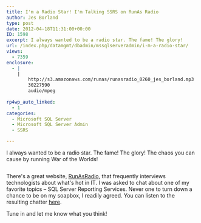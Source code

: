 ```yaml
---
title: I'm a Radio Star! I'm Talking SSRS on RunAs Radio
author: Jes Borland
type: post
date: 2012-04-18T11:31:00+00:00
ID: 1598
excerpt: I always wanted to be a radio star. The fame! The glory!
url: /index.php/datamgmt/dbadmin/mssqlserveradmin/i-m-a-radio-star/
views:
  - 7359
enclosure:
  - |
    |
        http://s3.amazonaws.com/runas/runasradio_0260_jes_borland.mp3
        30227590
        audio/mpeg
        
rp4wp_auto_linked:
  - 1
categories:
  - Microsoft SQL Server
  - Microsoft SQL Server Admin
  - SSRS

---
```

I always wanted to be a radio star. The fame! The glory! The chaos you can cause by running War of the Worlds!

<p style="text-align: center;">
  <img src="http://www.bbc.co.uk/wales/music/sites/how-to/images/radio-1930s_446.jpg" alt="" />
</p>

<p style="text-align: left;">
  There's a great website, <a href="http://runasradio.com/default.aspx">RunAsRadio</a>, that frequently interviews technologists about what's hot in IT. I was asked to chat about one of my favorite topics – SQL Server Reporting Services. Never one to turn down a chance to be on my soapbox, I readily agreed. You can listen to the resulting chatter <a href="http://s3.amazonaws.com/runas/runasradio_0260_jes_borland.mp3">here</a>.
</p>

<p style="text-align: left;">
  Tune in and let me know what you think!
</p>